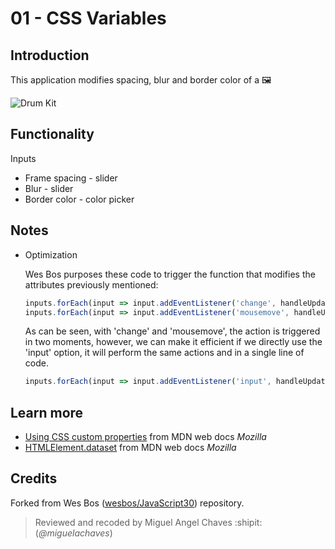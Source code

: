 
# 01 - CSS Variables
## Introduction
This application modifies spacing, blur and border color of a :framed_picture:

![Drum Kit](https://res.cloudinary.com/saaec/image/upload/v1609788569/CSS_Variables_hdiyue.jpg)

## Functionality
Inputs
* Frame spacing - slider
* Blur - slider
* Border color - color picker

## Notes
* Optimization
    
    Wes Bos purposes these code to trigger the function that modifies the attributes previously mentioned:

    ```javascript
    inputs.forEach(input => input.addEventListener('change', handleUpdate));
    inputs.forEach(input => input.addEventListener('mousemove', handleUpdate));
    ```
    As can be seen, with 'change' and 'mousemove', the action is triggered in two moments, however, we can make it efficient if we directly use the 'input' option, it will perform the same actions and in a single line of code.

    ```javascript
    inputs.forEach(input => input.addEventListener('input', handleUpdate));
    ```

## Learn more
* [Using CSS custom properties](https://developer.mozilla.org/es/docs/Web/CSS/Using_CSS_custom_properties) from MDN web docs *Mozilla*
* [HTMLElement.dataset](https://developer.mozilla.org/es/docs/Web/API/HTMLElement/dataset) from MDN web docs *Mozilla*

## Credits
Forked from Wes Bos ([wesbos/JavaScript30](https://github.com/wesbos/JavaScript30)) repository.
> Reviewed and recoded by Miguel Angel Chaves :shipit: (*@miguelachaves*)

